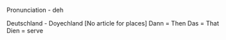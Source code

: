 Pronunciation - deh

Deutschland - Doyechland [No article for places]
Dann = Then
Das = That
Dien = serve
